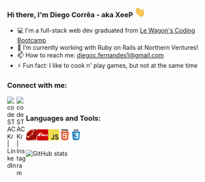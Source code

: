 ### Hi there, I'm Diego Corrêa - aka XeeP <img src="https://raw.githubusercontent.com/ABSphreak/ABSphreak/master/gifs/Hi.gif" width="26px" />

- :computer: I'm a full-stack web dev graduated from [Le Wagon's Coding Bootcamp](https://www.lewagon.com/)
- 💎 I’m currently working with Ruby on Rails at Northern Ventures!
- 📫 How to reach me: diegoc.fernandes1@gmail.com
- ⚡ Fun fact: I like to cook n' play games, but not at the same time

### Connect with me:

[<img align="left" alt="codeSTACKr | LinkedIn" width="22px" src="https://cdn.jsdelivr.net/npm/simple-icons@v3/icons/linkedin.svg" />][linkedin]
[<img align="left" alt="codeSTACKr | Instagram" width="22px" src="https://cdn.jsdelivr.net/npm/simple-icons@v3/icons/instagram.svg" />][instagram]

<br />

### Languages and Tools:

<img align="left" alt="Ruby" width="26px" src="https://raw.githubusercontent.com/github/explore/80688e429a7d4ef2fca1e82350fe8e3517d3494d/topics/ruby/ruby.png" />
<img align="left" alt="Rails" width="26px" src="https://raw.githubusercontent.com/github/explore/80688e429a7d4ef2fca1e82350fe8e3517d3494d/topics/rails/rails.png" />
<img align="left" alt="JavaScript" width="26px" src="https://raw.githubusercontent.com/github/explore/80688e429a7d4ef2fca1e82350fe8e3517d3494d/topics/javascript/javascript.png" />
<img align="left" alt="HTML5" width="26px" src="https://raw.githubusercontent.com/github/explore/80688e429a7d4ef2fca1e82350fe8e3517d3494d/topics/html/html.png" />
<img align="left" alt="CSS3" width="26px" src="https://raw.githubusercontent.com/github/explore/80688e429a7d4ef2fca1e82350fe8e3517d3494d/topics/css/css.png" />

<br />
<br />

[instagram]: https://www.instagram.com/xeep/
[linkedin]: https://www.linkedin.com/in/diegocorreaf/

![GitHub stats](https://github-readme-stats.vercel.app/api?username=diegocorreaf&show_icons=true)  
